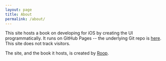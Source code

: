 ```yaml
---
layout: page
title: About
permalink: /about/
---
```


This site hosts a book on developing for iOS by creating the UI
programmatically. It runs on GitHub Pages -- the underlying Git
repo is [here](https://github.com/roop/codetheui). This site does not
track visitors.

The site, and the book it hosts, is created by [Roop](http://roopc.net/).
